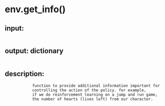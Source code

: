 # env.get_info()


## input:
```

```

## output: dictionary
```

```

## description:
```
            function to provide additional information important for
            controlling the action of the policy. for example,
            if we do reinforcement learning on a jump and run game,
            the number of hearts (lives left) from our character.
        
```